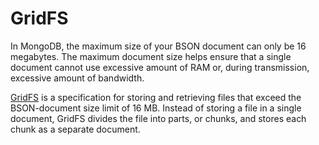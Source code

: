 # GridFS

In MongoDB, the maximum size of your BSON document can only be 16 megabytes. The maximum document size helps ensure that a single document cannot use excessive amount of RAM or, during transmission, excessive amount of bandwidth.

[GridFS](https://www.mongodb.com/docs/manual/core/gridfs/) is a specification for storing and retrieving files that exceed the BSON-document size limit of 16 MB. Instead of storing a file in a single document, GridFS divides the file into parts, or chunks, and stores each chunk as a separate document.

